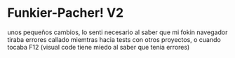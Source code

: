 # Funkier-Pacher! V2

unos pequeños cambios, lo senti necesario al saber que mi fokin navegador tiraba errores callado miemtras hacia tests con otros proyectos, o cuando tocaba F12 (visual code tiene miedo al saber que tenia errores)
